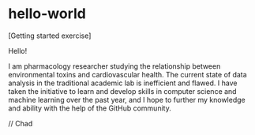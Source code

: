 # hello-world
[Getting started exercise]

Hello!

I am pharmacology researcher studying the relationship between environmental toxins and cardiovascular
health. The current state of data analysis in the traditional academic lab is inefficient and flawed.
I have taken the initiative to learn and develop skills in computer science and machine learning over
the past year, and I hope to further my knowledge and ability with the help of the GitHub community.


// Chad
